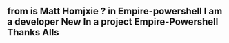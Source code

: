 from is Matt Homjxie ? in Empire-powershell 
I am a developer New In a project Empire-Powershell Thanks Alls
---
